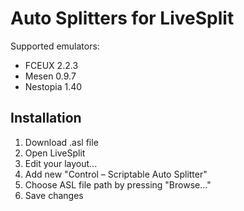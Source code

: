 # Auto Splitters for LiveSplit

Supported emulators:

* FCEUX 2.2.3
* Mesen 0.9.7
* Nestopia 1.40

## Installation

1. Download .asl file
2. Open LiveSplit
3. Edit your layout...
4. Add new "Control – Scriptable Auto Splitter"
5. Choose ASL file path by pressing "Browse..."
6. Save changes
